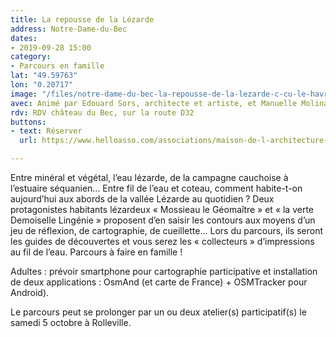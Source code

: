 ```yaml
---
title: La repousse de la Lézarde
address: Notre-Dame-du-Bec
dates:
- 2019-09-28 15:00
category:
- Parcours en famille
lat: "49.59763"
lon: "0.20717"
image: "/files/notre-dame-du-bec-la-repousse-de-la-lezarde-c-cu-le-havre.jpg"
avec: Animé par Edouard Sors, architecte et artiste, et Manuelle Molinas, comédienne.
rdv: RDV château du Bec, sur la route D32
buttons:
- text: Réserver
  url: https://www.helloasso.com/associations/maison-de-l-architecture-de-normandie-le-forum/evenements/la-repousse-de-la-lezarde

---
```

Entre minéral et végétal, l’eau lézarde, de la campagne cauchoise à l’estuaire séquanien... Entre fil de l’eau et coteau, comment habite-t-on aujourd’hui aux abords de la vallée Lézarde au quotidien ? Deux protagonistes habitants lézardeux « Mossieau le Géomaître » et « la verte Demoiselle Lingénie » proposent d’en saisir les contours aux moyens d’un jeu de réflexion, de cartographie, de cueillette... Lors du parcours, ils seront les guides de découvertes et vous serez les « collecteurs » d’impressions au fil de l’eau. Parcours à faire en famille !

Adultes : prévoir smartphone pour cartographie participative et installation de deux applications : OsmAnd (et carte de France) + OSMTracker pour Android).

Le parcours peut se prolonger par un ou deux atelier(s) participatif(s) le samedi 5 octobre à Rolleville.